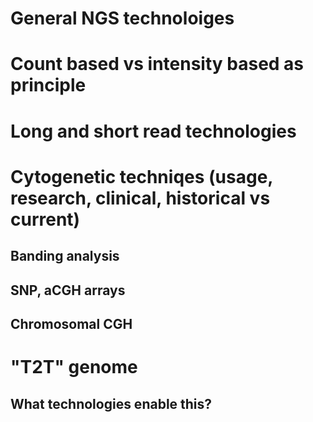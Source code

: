 # General NGS technoloiges 

# Count based vs intensity based as principle

# Long and short read technologies

# Cytogenetic techniqes (usage, research, clinical, historical vs current)

## Banding analysis

## SNP, aCGH arrays

## Chromosomal CGH

# "T2T" genome

## What technologies enable this?




